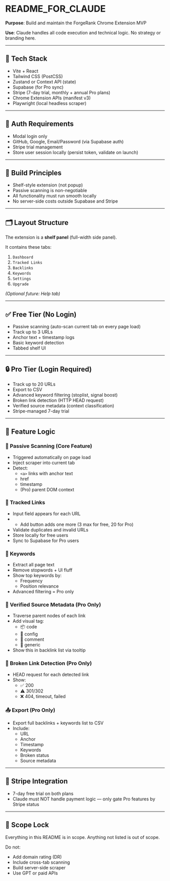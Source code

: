# README_FOR_CLAUDE

**Purpose**: Build and maintain the ForgeRank Chrome Extension MVP

**Use**: Claude handles all code execution and technical logic. No strategy or branding here.

---

## 🔧 Tech Stack

- Vite + React
- Tailwind CSS (PostCSS)
- Zustand or Context API (state)
- Supabase (for Pro sync)
- Stripe (7-day trial, monthly + annual Pro plans)
- Chrome Extension APIs (manifest v3)
- Playwright (local headless scraper)

---

## 🔐 Auth Requirements

- Modal login only
- GitHub, Google, Email/Password (via Supabase auth)
- Stripe trial management
- Store user session locally (persist token, validate on launch)

---

## 🧠 Build Principles

- Shelf-style extension (not popup)
- Passive scanning is non-negotiable
- All functionality must run smooth locally
- No server-side costs outside Supabase and Stripe

---

## 🗂 Layout Structure

The extension is a **shelf panel** (full-width side panel).

It contains these tabs:

1. `Dashboard`
2. `Tracked Links`
3. `Backlinks`
4. `Keywords`
5. `Settings`
6. `Upgrade`

*(Optional future: Help tab)*

---

## ✅ Free Tier (No Login)

- Passive scanning (auto-scan current tab on every page load)
- Track up to 3 URLs
- Anchor text + timestamp logs
- Basic keyword detection
- Tabbed shelf UI

---

## 🔒 Pro Tier (Login Required)

- Track up to 20 URLs
- Export to CSV
- Advanced keyword filtering (stoplist, signal boost)
- Broken link detection (HTTP HEAD request)
- Verified source metadata (context classification)
- Stripe-managed 7-day trial

---

## 🧩 Feature Logic

### 🔁 Passive Scanning (Core Feature)

- Triggered automatically on page load
- Inject scraper into current tab
- Detect:
  - `<a>` links with anchor text
  - href
  - timestamp
  - (Pro) parent DOM context

### 🔧 Tracked Links

- Input field appears for each URL
- + Add button adds one more (3 max for free, 20 for Pro)
- Validate duplicates and invalid URLs
- Store locally for free users
- Sync to Supabase for Pro users

### 🧠 Keywords

- Extract all page text
- Remove stopwords + UI fluff
- Show top keywords by:
  - Frequency
  - Position relevance
- Advanced filtering = Pro only

### 🧱 Verified Source Metadata (Pro Only)

- Traverse parent nodes of each link
- Add visual tag:
  - 📦 code
  - 🧱 config
  - 💬 comment
  - 🔗 generic
- Show this in backlink list via tooltip

### 🔗 Broken Link Detection (Pro Only)

- HEAD request for each detected link
- Show:
  - ✅ 200
  - ⚠️ 301/302
  - ❌ 404, timeout, failed

### 📤 Export (Pro Only)

- Export full backlinks + keywords list to CSV
- Include:
  - URL
  - Anchor
  - Timestamp
  - Keywords
  - Broken status
  - Source metadata

---

## 🧪 Stripe Integration

- 7-day free trial on both plans
- Claude must NOT handle payment logic — only gate Pro features by Stripe status

---

## 🛑 Scope Lock

Everything in this README is in scope. Anything not listed is out of scope.

Do not:
- Add domain rating (DR)
- Include cross-tab scanning
- Build server-side scraper
- Use GPT or paid APIs
